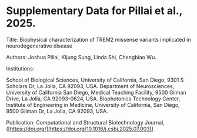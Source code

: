 # Supplementary Data for Pillai et al., 2025.

Title: Biophysical characterization of TREM2 missense variants implicated in neurodegenerative disease

Authors: Joshua Pillai, Kijung Sung, Linda Shi, Chengbiao Wu.

Institutions:

School of Biological Sciences, University of California, San Diego, 9301 S Scholars Dr, La Jolla, CA 92093, USA.
Department of Neurosciences, University of California San Diego, Medical Teaching Facility, 9500 Gilman Drive, La Jolla, CA 92093-0624, USA.
Biophotonics Technology Center, Institute of Engineering in Medicine, University of California, San Diego, 9500 Gilman Dr, La Jolla, CA 92093, USA.

Publication: Computational and Structural Biotechnology Journal, ([https://doi.org/](https://doi.org/10.1016/j.csbj.2025.07.003))
